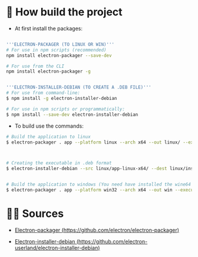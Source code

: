 # 👷 How build the project

- At first install the packages:

```sh

'''ELECTRON-PACKAGER (TO LINUX OR WIN)'''
# For use in npm scripts (recommended)
npm install electron-packager --save-dev

# For use from the CLI
npm install electron-packager -g


'''ELECTRON-INSTALLER-DEBIAN (TO CREATE A .DEB FILE)'''
# For use from command-line:
$ npm install -g electron-installer-debian

# For use in npm scripts or programmatically:
$ npm install --save-dev electron-installer-debian

```

- To build use the commands:

```sh
# Build the application to linux
$ electron-packager . app --platform linux --arch x64 --out linux/ --executableName note-app



# Creating the executable in .deb format
$ electron-installer-debian --src linux/app-linux-x64/ --dest linux/installers/ --arch amd64


# Build the application to windows (You need have installed the wine64 if you are trying to build in a linux machine)
$ electron-packager . app --platform win32 --arch x64 --out win --executableName note-app

```

# 👨‍💻 Sources

- [Electron-packager (https://github.com/electron/electron-packager)](https://github.com/electron/electron-packager)

- [Electron-installer-debian (https://github.com/electron-userland/electron-installer-debian)](https://github.com/electron-userland/electron-installer-debian)
